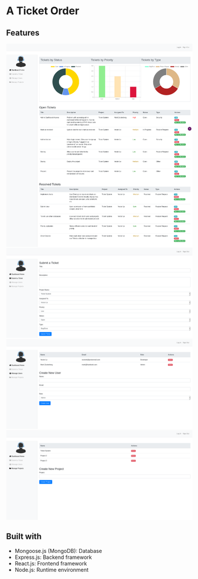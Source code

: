 # A Ticket Order

## Features
![Ticket System Dashboard Home](/public/assets/screenshots/ticket_system_dashboard_home.png)
![Ticket System Submit Ticket](/public/assets/screenshots/ticket_system_submit_ticket.png)
![Ticket System Manage Users](/public/assets/screenshots/ticket_system_manage_users.png)
![Ticket System Manage Projects](/public/assets/screenshots/ticket_system_manage_projects.png)

## Built with
* Mongoose.js (MongoDB): Database
* Express.js: Backend framework
* React.js: Frontend framework
* Node.js: Runtime environment
